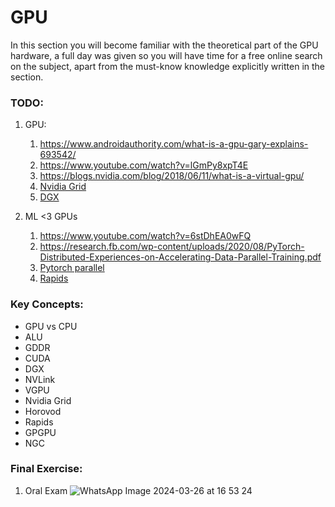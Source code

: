 # GPU
In this section you will become familiar with the theoretical part of the GPU hardware,
a full day was given so you will have time for a free online search on the subject,
apart from the must-know knowledge explicitly written in the section.

### TODO:

1. GPU:
    1. https://www.androidauthority.com/what-is-a-gpu-gary-explains-693542/
    2. https://www.youtube.com/watch?v=lGmPy8xpT4E
    3. https://blogs.nvidia.com/blog/2018/06/11/what-is-a-virtual-gpu/
    4. [Nvidia Grid](http://letmegooglethat.com/?q=nvidia+grid)
    5. [DGX](https://devblogs.nvidia.com/dgx-1-fastest-deep-learning-system/)
   
2. ML <3 GPUs
    1. https://www.youtube.com/watch?v=6stDhEA0wFQ
    2. https://research.fb.com/wp-content/uploads/2020/08/PyTorch-Distributed-Experiences-on-Accelerating-Data-Parallel-Training.pdf
    3. [Pytorch parallel](https://pytorch.org/tutorials/beginner/blitz/data_parallel_tutorial.html)
    4. [Rapids](https://towardsdatascience.com/how-to-use-gpus-for-machine-learning-with-the-new-nvidia-data-science-workstation-64ef37460fa0)

### Key Concepts:
- GPU vs CPU
- ALU
- GDDR
- CUDA
- DGX
- NVLink
- VGPU
- Nvidia Grid
- Horovod
- Rapids
- GPGPU
- NGC

### Final Exercise:
1. Oral Exam
![WhatsApp Image 2024-03-26 at 16 53 24](https://github.com/MLaaS-idfCts/mlops-trainning-for-rookies/assets/48046918/a7b6c486-2255-43b4-a936-1245543a0097)
